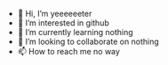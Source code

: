 - 👋 Hi, I’m yeeeeeeter
- 👀 I’m interested in github
- 🌱 I’m currently learning nothing
- 💞️ I’m looking to collaborate on nothing
- 📫 How to reach me no way
